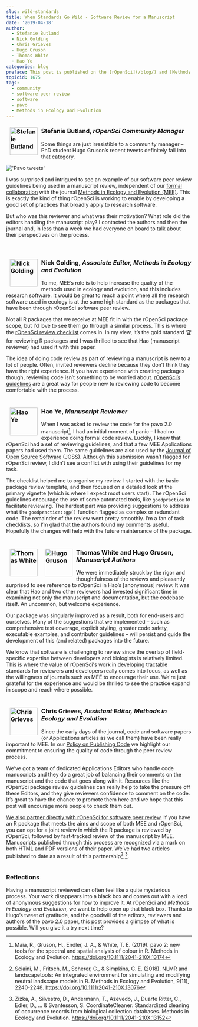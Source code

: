```yaml
---
slug: wild-standards
title: When Standards Go Wild - Software Review for a Manuscript
date: '2019-04-18'
author:
  - Stefanie Butland
  - Nick Golding
  - Chris Grieves
  - Hugo Gruson
  - Thomas White
  - Hao Ye
categories: blog
preface: This post is published on the [rOpenSci](/blog/) and [Methods in Ecology and Evolution](https://methodsblog.com/2019/04/18/ropensci-code-review-guidelines/) blogs
topicid: 1675
tags:
  - community
  - software peer review
  - software
  - pavo
  - Methods in Ecology and Evolution
---
```

### <img src="/img/blog-images/2019-04-18-wild-standards/stefanie-butland.jpg" alt="Stefanie Butland" style="margin: 0px 10px; width: 75px;" align="left"> Stefanie Butland, _rOpenSci Community Manager_

Some things are just irresistible to a community manager – PhD student Hugo Gruson’s recent tweets definitely fall into that category.

!['Pavo tweets'](https://i.imgur.com/sRKKrJ0.png)

I was surprised and intrigued to see an example of our software peer review guidelines being used in a manuscript review, independent of our [formal collaboration](/blog/2017/11/29/review-collaboration-mee/) with the journal [Methods in Ecology and Evolution (MEE)](https://besjournals.onlinelibrary.wiley.com/journal/2041210x). This is exactly the kind of thing rOpenSci is working to enable by developing a good set of practices that broadly apply to research software.

But who was this reviewer and what was their motivation? What role did the editors handling the manuscript play? I contacted the authors and then the journal and, in less than a week we had everyone on board to talk about their perspectives on the process.  
<br/>
<br/>

### <img src="/img/blog-images/2019-04-18-wild-standards/nick-golding.jpg" alt="Nick Golding" style="margin: 0px 10px; width: 75px;" align="left"> Nick Golding, _Associate Editor, Methods in Ecology and Evolution_

To me, MEE’s role is to help increase the quality of the methods used in ecology and evolution, and this includes research software. It would be great to reach a point where all the research software used in ecology is at the same high standard as the packages that have been through rOpenSci software peer review.

Not all R packages that we receive at MEE fit in with the rOpenSci package scope, but I’d love to see them go through a similar process. This is where the [rOpenSci review checklist](https://devguide.ropensci.org/reviewtemplate.html) comes in. In my view, it’s the gold standard 🏆 for reviewing R packages and I was thrilled to see that Hao (manuscript reviewer) had used it with this paper.

The idea of doing code review as part of reviewing a manuscript is new to a lot of people. Often, invited reviewers decline because they don’t think they have the right experience. If you have experience with creating packages though, reviewing code isn’t something to be worried about. [rOpenSci’s guidelines](https://devguide.ropensci.org/reviewerguide.html) are a great way for people new to reviewing code to become comfortable with the process.
<br/>
<br/>

### <img src="/img/blog-images/2019-04-18-wild-standards/hao-ye.jpg" alt="Hao Ye" style="margin: 0px 10px; width: 75px;" align="left"> Hao Ye, _Manuscript Reviewer_

When I was asked to review the code for the pavo 2.0 manuscript[^1], I had an initial moment of panic – I had no experience doing formal code review. Luckily, I knew that rOpenSci had a set of reviewing guidelines, and that a few MEE Applications papers had used them. The same guidelines are also used by the [Journal of Open Source Software](https://joss.theoj.org/) (JOSS). Although this submission wasn’t flagged for rOpenSci review, I didn’t see a conflict with using their guidelines for my task.

The checklist helped me to organise my review. I started with the basic package review template, and then focused on a detailed look at the primary vignette (which is where I expect most users start). The rOpenSci guidelines encourage the use of some automated tools, like `goodpractice` to facilitate reviewing. The hardest part was providing suggestions to address  what the `goodpractice::gp()` function flagged as complex or redundant code. The remainder of the review went pretty smoothly. I’m a fan of task checklists, so I’m glad that the authors found my comments useful. Hopefully the changes will help with the future maintenance of the package.
<br/>
<br/>

### <img src="/img/blog-images/2019-04-18-wild-standards/thomas-white.jpg" alt="Thomas White" style="margin: 0px 10px; width: 75px;" align="left"> <img src="/img/blog-images/2019-04-18-wild-standards/hugo-gruson.jpg" alt="Hugo Gruson" style="margin: 0px 10px; width: 75px;" align="left"> Thomas White and Hugo Gruson, _Manuscript Authors_

We were immediately struck by the rigor and thoughtfulness of the reviews and pleasantly surprised to see reference to rOpenSci in Hao’s [anonymous] review. It was clear that Hao and two other reviewers had invested significant time in examining not only the manuscript and documentation, but the codebase itself. An uncommon, but welcome experience.

Our package was singularly improved as a result, both for end-users and ourselves. Many of the suggestions that we implemented – such as comprehensive test coverage, explicit styling, greater code safety, executable examples, and contributor guidelines – will persist and guide the development of this (and related) packages into the future.

We know that software is challenging to review since the overlap of field-specific expertise between developers and biologists is relatively limited. This is where the value of rOpenSci's work in developing tractable standards for reviewers and developers really comes into focus, as well as the willingness of journals such as MEE to encourage their use. We're just grateful for the experience and would be thrilled to see the practice expand in scope and reach where possible.
<br/>
<br/>

### <img src="/img/blog-images/2019-04-18-wild-standards/chris-grieves.jpg" alt="Chris Grieves" style="margin: 0px 10px; width: 75px;" align="left"> Chris Grieves, _Assistant Editor, Methods in Ecology and Evolution_

Since the early days of the journal, code and software papers (or Applications articles as we call them) have been really important to MEE. In our [Policy on Publishing Code](https://besjournals.onlinelibrary.wiley.com/hub/journal/2041210x/policyonpublishingcode.html?) we highlight our commitment to ensuring the quality of code through the peer review process.

We’ve got a team of dedicated Applications Editors who handle code manuscripts and they do a great job of balancing their comments on the manuscript and the code that goes along with it. Resources like the rOpenSci package review guidelines can really help to take the pressure off these Editors, and they give reviewers confidence to comment on the code. It’s great to have the chance to promote them here and we hope that this post will encourage more people to check them out.

[We also partner directly with rOpenSci for software peer review](https://methodsblog.com/2017/11/29/software-review/). If you have an R package that meets the aims and scope of both MEE and rOpenSci, you can opt for a joint review in which the R package is reviewed by rOpenSci, followed by fast-tracked review of the manuscript by MEE. Manuscripts published through this process are recognized via a mark on both HTML and PDF versions of their paper. We’ve had two articles published to date as a result of this partnership[^2] [^3].
<br/>
<br/>

### Reflections

Having a manuscript reviewed can often feel like a quite mysterious process. Your work disappears into a black box and comes out with a load of anonymous suggestions for how to improve it. At rOpenSci and _Methods in Ecology and Evolution_, we want to help open up that black box. Thanks to Hugo’s tweet of gratitude, and the goodwill of the editors, reviewers and authors of the pavo 2.0 paper, this post provides a glimpse of what is possible. Will you give it a try next time?



[^1]: Maia, R., Gruson, H., Endler, J. A., & White, T. E. (2019). pavo 2: new tools for the spectral and spatial analysis of colour in R. Methods in Ecology and Evolution. https://doi.org/10.1111/2041-210X.13174

[^2]: Sciaini, M., Fritsch, M., Scherer, C., & Simpkins, C. E. (2018). NLMR and landscapetools: An integrated environment for simulating and modifying neutral landscape models in R. Methods in Ecology and Evolution, 9(11), 2240-2248. https://doi.org/10.1111/2041-210X.13076

[^3]: Zizka, A., Silvestro, D., Andermann, T., Azevedo, J., Duarte Ritter, C., Edler, D., ... & Svantesson, S. CoordinateCleaner: Standardized cleaning of occurrence records from biological collection databases. Methods in Ecology and Evolution. https://doi.org/10.1111/2041-210X.13152

